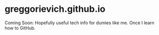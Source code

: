 # greggorievich.github.io
Coming Soon: Hopefully useful tech info for dumies like me. Once I learn how to GitHub. 
